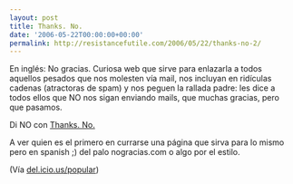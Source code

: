 ```yaml
---
layout: post
title: Thanks. No.
date: '2006-05-22T00:00:00+00:00'
permalink: http://resistancefutile.com/2006/05/22/thanks-no-2/
---
```

<a href="http://www.thanksno.com/"><img style="float:right; margin:0 0 10px 10px;cursor:pointer; cursor:hand;" src="http://photos1.blogger.com/blogger/6639/1972/320/images.10.jpg" border="0" alt="" /></a>En inglés: No gracias. Curiosa web que sirve para enlazarla a todos aquellos pesados que nos molesten vía mail, nos incluyan en ridículas cadenas (atractoras de spam) y nos peguen la rallada padre: les dice a todos ellos que NO nos sigan enviando mails, que muchas gracias, pero que pasamos.

Di NO con <a href="http://www.thanksno.com/">Thanks. No.</a>

A ver quien es el primero en currarse una página que sirva para lo mismo pero en spanish ;) del palo nogracias.com o algo por el estilo.

(Vía <a href="http://del.icio.us/popular/">del.icio.us/popular</a>)
